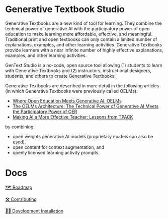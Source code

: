 # Generative Textbook Studio

Generative Textbooks are a new kind of tool for learning. They combine the technical power of generative AI with the participatory power of open education to make learning more affordable, effective, and meaningful. Traditional print and open textbooks can only contain a limited number of explanations, examples, and other learning activities. Generative Textbooks provide learners with a near infinite number of highly effective explanations, examples, and other learning activities.

GenText Studio is a no-code, open source tool allowing (1) students to learn with Generative Textbooks and (2) instructors, instructional designers, students, and others to create Generative Textbooks.

Generative Textbooks are described in more detail in the following articles (in which Generative Textbooks were previously called OELMs):

- [Where Open Education Meets Generative AI: OELMs](https://opencontent.org/blog/archives/7628)
- [The OELMs Architecture: The Technical Power of Generative AI Meets the Participatory Power of OER](https://opencontent.org/blog/archives/7668)
- [Making AI a More Effective Teacher: Lessons from TPACK](https://opencontent.org/blog/archives/7705)

by combining:

- open weights generative AI models (proprietary models can also be used),
- open content for context augmentation, and
- openly licensed learning activity prompts.

# Docs

[🗺 Roadmap](/docs/Roadmap.md)

[🛠 Contributing](/docs/Contributing.md)

[👩‍💻 Development Installation](/docs/Development_Installation.md)
